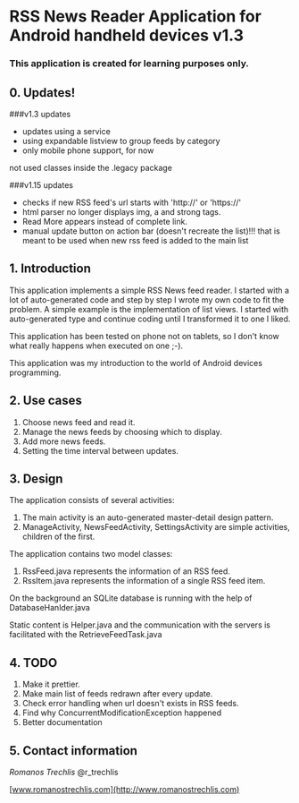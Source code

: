 # RSS News Reader Application for Android handheld devices v1.3
### This application is created for learning purposes only.

## 0. Updates!

###v1.3 updates

+ updates using a service
+ using expandable listview to group feeds by category
+ only mobile phone support, for now

not used classes inside the .legacy package


###v1.15 updates

+ checks if new RSS feed's url starts with 'http://' or 'https://'
+ html parser no longer displays img, a and strong tags.
+ Read More appears instead of complete link.
+ manual update button on action bar (doesn't recreate the list)!!! that is meant to be used when new rss feed is added to the main list

## 1. Introduction
This application implements a simple RSS News feed reader. I started with a lot of auto-generated code and step by step I wrote my own code to fit the problem. A simple example is the implementation of list views. I started with auto-generated type and continue coding until I transformed it to one I liked.

This application has been tested on phone not on tablets, so I don't know what really happens when executed on one ;-).

This application was my introduction to the world of Android devices programming.

## 2. Use cases

1. Choose news feed and read it.
2. Manage the news feeds by choosing which to display.
3. Add more news feeds.
4. Setting the time interval between updates.

## 3. Design
The application consists of several activities:

1. The main activity is an auto-generated master-detail design pattern.
2. ManageActivity, NewsFeedActivity, SettingsActivity are simple activities, children of the first.

The application contains two model classes:

1. RssFeed.java represents the information of an RSS feed.
2. RssItem.java represents the information of a single RSS feed item.

On the background an SQLite database is running with the help of DatabaseHanlder.java

Static content is Helper.java and the communication with the servers is facilitated with the RetrieveFeedTask.java


## 4. TODO

1. Make it prettier.
2. Make main list of feeds redrawn after every update.
3. Check error handling when url doesn't exists in RSS feeds.
4. Find why ConcurrentModificationException happened
5. Better documentation

## 5. Contact information
*Romanos Trechlis* @r_trechlis

[www.romanostrechlis.com](http://www.romanostrechlis.com)